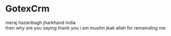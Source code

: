 # GotexCrm
meraj
hazaribagh
jharkhand 
india
<br>
then why are you saying thank you
i am muslim 
jkak allah for remainding me 

